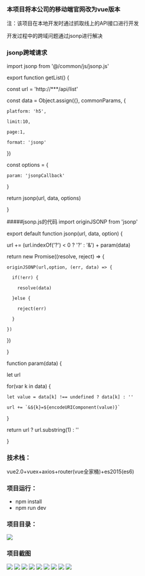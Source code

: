 ### 本项目将本公司的移动端官网改为vue版本

注：该项目在本地开发时通过抓取线上的API接口进行开发

开发过程中的跨域问题通过jsonp进行解决

### jsonp跨域请求

import jsonp from '@/common/js/jsonp.js'

export function getList() {

  const url = 'http://***/api/list'
  
  const data = Object.assign({}, commonParams, {
   
    platform: 'h5',
    
    limit:10,

    page:1,
    
    format: 'jsonp'
  
  })

  const options = {
  	
  	param: 'jsonpCallback'
  
  }
  
  return jsonp(url, data, options)

}

#####jsonp.js的代码
import originJSONP from 'jsonp'

export default function jsonp(url, data, option) {
  
  url += (url.indexOf('?') < 0 ? '?' : '&') + param(data)
  
  return new Promise((resolve, reject) => {
    
    originJSONP(url,option, (err, data) => {
      
      if(!err) {
        
        resolve(data)
      
      }else {
        
        reject(err)
      
      }
    
    })
  
  })

}

function param(data) {
  
  let url
  
  for(var k in data) {
    
    let value = data[k] !== undefined ? data[k] : ''
    
    url += `&${k}=${encodeURIComponent(value)}`
  
  }
  
  return url ? url.substring(1) : ''

}




### 技术栈：
vue2.0+vuex+axios+router(vue全家桶)+es2015(es6)

### 项目运行：
+ npm install
+ npm run dev

### 项目目录：
![](https://github.com/yufengji/g2_h5/blob/master/project-pic/ml.jpg?raw=true)

### 项目截图
![](https://github.com/yufengji/g2_h5/blob/master/project-pic/01.jpg?raw=true)
![](https://github.com/yufengji/g2_h5/blob/master/project-pic/02.jpg?raw=true)
![](https://github.com/yufengji/g2_h5/blob/master/project-pic/03.jpg?raw=true)
![](https://github.com/yufengji/g2_h5/blob/master/project-pic/04.jpg?raw=true)
![](https://github.com/yufengji/g2_h5/blob/master/project-pic/05.jpg?raw=true)
![](https://github.com/yufengji/g2_h5/blob/master/project-pic/06.jpg?raw=true)
![](https://github.com/yufengji/g2_h5/blob/master/project-pic/07.jpg?raw=true)
![](https://github.com/yufengji/g2_h5/blob/master/project-pic/08.jpg?raw=true)
![](https://github.com/yufengji/g2_h5/blob/master/project-pic/09.jpg?raw=true)

